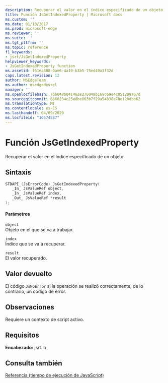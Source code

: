 ```yaml
---
description: Recuperar el valor en el índice especificado de un objeto.
title: Función JsGetIndexedProperty | Microsoft docs
ms.custom: ''
ms.date: 01/18/2017
ms.prod: microsoft-edge
ms.reviewer: ''
ms.suite: ''
ms.tgt_pltfrm: ''
ms.topic: reference
f1_keywords:
- jsrt/JsGetIndexedProperty
helpviewer_keywords:
- JsGetIndexedProperty function
ms.assetid: f61ea388-0ae6-4a19-b3b5-75ed49a3f32d
caps.latest.revision: 12
author: MSEdgeTeam
ms.author: msedgedevrel
manager: ''
ms.openlocfilehash: 7bb048b841462e27604ab169c69e4c051209a67d
ms.sourcegitcommit: 6860234c25a8be863b7f29a54838e78e120dbb62
ms.translationtype: MT
ms.contentlocale: es-ES
ms.lasthandoff: 04/09/2020
ms.locfileid: "10574587"
---
```

# Función JsGetIndexedProperty
Recuperar el valor en el índice especificado de un objeto.  
  
## Sintaxis  
  
```cpp  
STDAPI_(JsErrorCode) JsGetIndexedProperty(  
   _In_ JsValueRef object,  
   _In_ JsValueRef index,  
   _Out_ JsValueRef *result  
);  
```  
  
#### Parámetros  
 `object`  
 Objeto en el que se va a trabajar.  
  
 `index`  
 Índice que se va a recuperar.  
  
 `result`  
 El valor recuperado.  
  
## Valor devuelto  
 El código `JsNoError` si la operación se realizó correctamente; de lo contrario, un código de error.  
  
## Observaciones  
 Requiere un contexto de script activo.  
  
## Requisitos  
 **Encabezado:** jsrt. h  
  
## Consulta también  
 [Referencia (tiempo de ejecución de JavaScript)](../chakra-hosting/reference-javascript-runtime.md)
